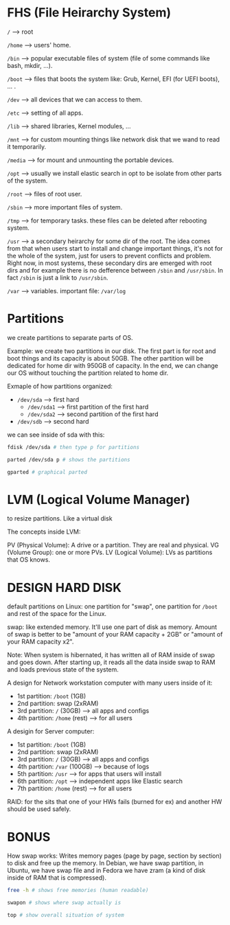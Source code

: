 # FHS (File Heirarchy System)

`/` --> root

`/home` --> users' home.

`/bin` --> popular executable files of system (file of some commands like bash, mkdir, ...).

`/boot` --> files that boots the system like: Grub, Kernel, EFI (for UEFI boots), ... .

`/dev` --> all devices that we can access to them.

`/etc` --> setting of all apps.

`/lib` --> shared libraries, Kernel modules, ...

`/mnt` --> for custom mounting things like network disk that we wand to read it temporarily.

`/media` --> for mount and unmounting the portable devices.

`/opt` --> usually we install elastic search in opt to be isolate from other parts of the system.

`/root` --> files of root user.

`/sbin` --> more important files of system.

`/tmp` --> for temporary tasks. these files can be deleted after rebooting system.

`/usr` --> a secondary heirarchy for some dir of the root. The idea comes from that when users start to install and change important things, it's not for the whole of the system, just for users to prevent conflicts and problem. Right now, in most systems, these secondary dirs are emerged with root dirs and for example there is no defference between `/sbin` and `/usr/sbin`. In fact `/sbin` is just a link to `/usr/sbin`.

`/var` --> variables. important file: `/var/log`

# Partitions

we create partitions to separate parts of OS.

Example: we create two partitions in our disk. The first part is for root and boot things and its capacity is about 50GB. The other partition will be dedicated for home dir with 950GB of capacity. In the end, we can change our OS without touching the partition related to home dir.

Exmaple of how partitions organized:

- `/dev/sda` --> first hard
  - `/dev/sda1` --> first partition of the first hard
  - `/dev/sda2` --> second partition of the first hard
- `/dev/sdb` --> second hard

we can see inside of sda with this:

```bash
fdisk /dev/sda # then type p for partitions

parted /dev/sda p # shows the partitions

gparted # graphical parted
```

# LVM (Logical Volume Manager)

to resize partitions. Like a virtual disk

The concepts inside LVM:

PV (Physical Volume): A drive or a partition. They are real and physical.
VG (Volume Group): one or more PVs.
LV (Logical Volume): LVs as partitions that OS knows.

# DESIGN HARD DISK

default partitions on Linux: one partition for "swap", one partition for `/boot` and rest of the space for the Linux.

swap: like extended memory. It'll use one part of disk as memory. Amount of swap is better to be "amount of your RAM capacity + 2GB" or "amount of your RAM capacity x2".

Note: When system is hibernated, it has written all of RAM inside of swap and goes down. After starting up, it reads all the data inside swap to RAM and loads previous state of the system.

A design for Network workstation computer with many users inside of it:

- 1st partition: `/boot` (1GB)
- 2nd partition: swap (2xRAM)
- 3rd partition: `/` (30GB) --> all apps and configs
- 4th partition: `/home` (rest) --> for all users

A desigin for Server computer:

- 1st partition: `/boot` (1GB)
- 2nd partition: swap (2xRAM)
- 3rd partition: `/` (30GB) --> all apps and configs
- 4th partition: `/var` (100GB) --> because of logs
- 5th partition: `/usr` --> for apps that users will install
- 6th partition: `/opt` --> independent apps like Elastic search
- 7th partition: `/home` (rest) --> for all users

RAID: for the sits that one of your HWs fails (burned for ex) and another HW should be used safely.

# BONUS

How swap works: Writes memory pages (page by page, section by section) to disk and free up the memory. In Debian, we have swap partition, in Ubuntu, we have swap file and in Fedora we have zram (a kind of disk inside of RAM that is compressed).

```bash
free -h # shows free memories (human readable)

swapon # shows where swap actually is

top # show overall situation of system
```
